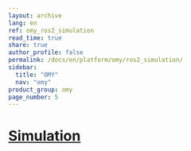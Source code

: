 ```yaml
---
layout: archive
lang: en
ref: omy_ros2_simulation
read_time: true
share: true
author_profile: false
permalink: /docs/en/platform/omy/ros2_simulation/
sidebar:
  title: "OMY"
  nav: "omy"
product_group: omy
page_number: 5
---
```


<style>body {counter-reset: h1 4 !important;}</style>

# [Simulation](#simulation)


